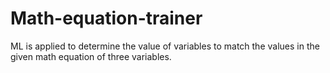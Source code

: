 # Math-equation-trainer
ML is applied to determine the value of variables to match the values in the given math equation of three variables.
